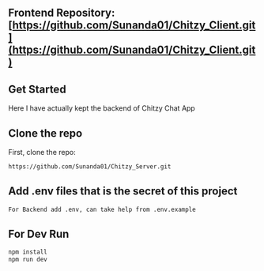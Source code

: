 ## Frontend Repository: [https://github.com/Sunanda01/Chitzy_Client.git](https://github.com/Sunanda01/Chitzy_Client.git)

## Get Started
Here I have actually kept the backend of Chitzy Chat App

## Clone the repo
First, clone the repo:
```bash
https://github.com/Sunanda01/Chitzy_Server.git
```

## Add .env files that is the secret of this project
```bash
For Backend add .env, can take help from .env.example
```

## For Dev Run
```bash
npm install
npm run dev
```
